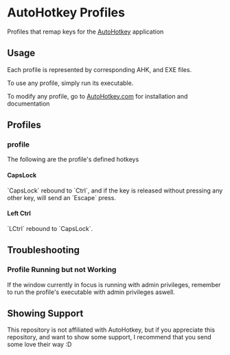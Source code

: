 <h1>AutoHotkey Profiles</h1>
<p>Profiles that remap keys for the <a href="https://www.autohotkey.com/">AutoHotkey</a> application</p>
<h2>Usage</h2>
<p>Each profile is represented by corresponding AHK, and EXE files.</p>
<p>To use any profile, simply run its executable.</p>
<p>To modify any profile, go to <a href="https://www.autohotkey.com/">AutoHotkey.com</a> for installation and documentation</p>
<h2>Profiles</h2>
<h3>profile</h3>
<p>The following are the profile's defined hotkeys</p>
<h4>CapsLock</h4>
<p>`CapsLock` rebound to `Ctrl`, and if the key is released without pressing any other key, will send an `Escape` press.</p>
<h4>Left Ctrl</h4>
<p>`LCtrl` rebound to `CapsLock`.</p>
<h2>Troubleshooting</h2>
<h3>Profile Running but not Working</h3>
<p>If the window currently in focus is running with admin privileges, remember to run the profile's executable with admin privileges aswell.</p>
<h2>Showing Support</h2>
<p>This repository is not affiliated with AutoHotkey, but if you appreciate this repository, and want to show some support, I recommend that you send some love their way :D</p>
